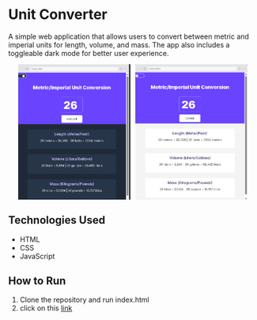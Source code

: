 # Unit Converter
A simple web application that allows users to convert between metric and imperial units for length, volume, and mass. The app also includes a toggleable dark mode for better user experience.



<div style="display: flex; justify-content: center; gap: 10px;">
  <img src="./sc1.png" alt="Screenshot 1" style="width: 45%; height: auto;">
  <img src="./sc2.png" alt="Screenshot 2" style="width: 45%; height: auto;">
</div>

## Technologies Used
- HTML
- CSS
- JavaScript

## How to Run
1. Clone the repository and run index.html
2. click on this [link](https://unittconvert.netlify.app/)
